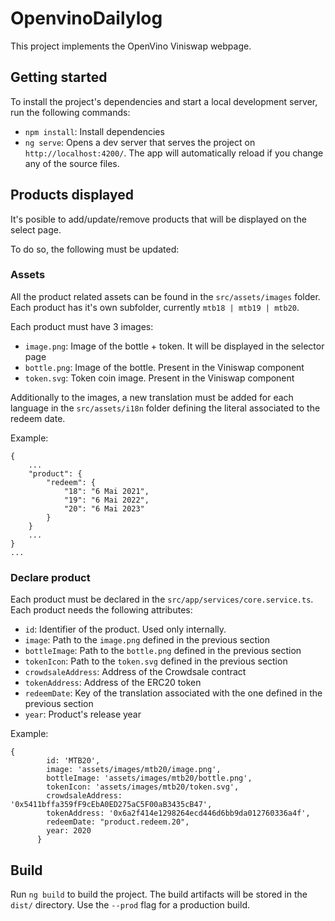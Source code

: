 # OpenvinoDailylog

This project implements the OpenVino Viniswap webpage.

## Getting started

To install the project's dependencies and start a local development server, run the following commands:
 - `npm install`: Install dependencies
 - `ng serve`: Opens a dev server that serves the project on `http://localhost:4200/`. The app will automatically reload if you change any of the source files.

## Products displayed

It's posible to add/update/remove products that will be displayed on the select page.

To do so, the following must be updated:

### Assets

All the product related assets can be found in the `src/assets/images` folder. Each product has it's own subfolder, currently `mtb18 | mtb19 | mtb20`.

Each product must have 3 images:

 - `image.png`: Image of the bottle + token. It will be displayed in the selector page
 - `bottle.png`: Image of the bottle. Present in the Viniswap component
 - `token.svg`: Token coin image. Present in the Viniswap component

Additionally to the images, a new translation must be added for each language in the `src/assets/i18n` folder defining the literal associated to the redeem date.

Example:

```
{
    ...
    "product": {
        "redeem": {
            "18": "6 Mai 2021",
            "19": "6 Mai 2022",
            "20": "6 Mai 2023"
        }
    }
    ...
}
...
```

### Declare product

Each product must be declared in the `src/app/services/core.service.ts`. Each product needs the following attributes:
 - `id`: Identifier of the product. Used only internally.
 - `image`: Path to the `image.png` defined in the previous section
 - `bottleImage`: Path to the `bottle.png` defined in the previous section
 - `tokenIcon`: Path to the `token.svg` defined in the previous section
 - `crowdsaleAddress`: Address of the Crowdsale contract
 - `tokenAddress`: Address of the ERC20 token
 - `redeemDate`: Key of the translation associated with the one defined in the previous section
 - `year`: Product's release year


Example:

```
{
        id: 'MTB20',
        image: 'assets/images/mtb20/image.png',
        bottleImage: 'assets/images/mtb20/bottle.png',
        tokenIcon: 'assets/images/mtb20/token.svg',
        crowdsaleAddress: '0x5411bffa359fF9cEbA0ED275aC5F00aB3435cB47',
        tokenAddress: '0x6a2f414e1298264ecd446d6bb9da012760336a4f',
        redeemDate: "product.redeem.20",
        year: 2020
      }
```


## Build

Run `ng build` to build the project. The build artifacts will be stored in the `dist/` directory. Use the `--prod` flag for a production build.